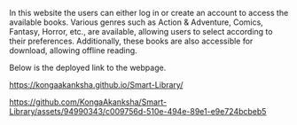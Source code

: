 In this website the users can either log in or create an account to access the available books. Various genres such as Action & Adventure, Comics, Fantasy, Horror, etc., are available, allowing users to select according to their preferences. Additionally, these books are also accessible for download, allowing offline reading.

Below is the deployed link to the webpage.

https://kongaakanksha.github.io/Smart-Library/

https://github.com/KongaAkanksha/Smart-Library/assets/94990343/c009756d-510e-494e-89e1-e9e724bcbeb5
